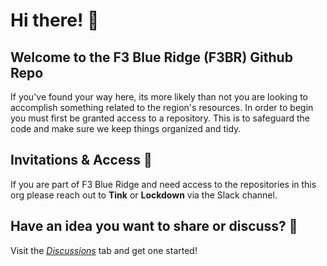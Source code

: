 # Hi there! 👋 

## Welcome to the F3 Blue Ridge (F3BR) Github Repo 
If you've found your way here, its more likely than not you are looking to accomplish something related to the region's resources. In order to begin you must first be granted access to a repository. This is to safeguard the code and make sure we keep things organized and tidy. 

## Invitations & Access 🔐
If you are part of F3 Blue Ridge and need access to the repositories in this org please reach out to **Tink** or **Lockdown** via the Slack channel. 

## Have an idea you want to share or discuss? 💬
Visit the [*Discussions*](https://github.com/orgs/F3-Blue-Ridge/discussions) tab and get one started!
